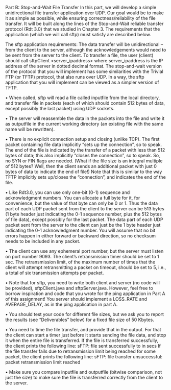 Part B: Stop-and-Wait File Transfer
In this part, we will develop a simple unidirectional file transfer application over UDP.
Our goal would be to make it as simple as possible, while ensuring correctness/reliability
of the file transfer. It will be built along the lines of the Stop-and-Wait reliable transfer
protocol (Rdt 3.0) that we studied in Chapter 3. The requirements that the application
(which we will call sftp) must satisfy are described below.

The sftp application requirements:
The data transfer will be unidirectional – from the client to the server, although the
acknowledgements would need to be sent from the server to the client. To transfer a file, 
the user (client) should call sftpClient <server_ipaddress> where server_ipaddress is the
IP address of the server in dotted decimal format. The stop-and-wait version of the
protocol that you will implement has some similarities with the Trivial FTP (or TFTP)
protocol, that also runs over UDP. In a way, the sftp application that you will implement
can be viewed as a simpler version of TFTP.

  • When called, sftp will read a file called inputfile from the local directory, and
  transfer file in packets (each of which should contain 512 bytes of data, except
  possibly the last packet) using UDP sockets.

  • The server will reassemble the data in the packets into the file and write it as
  outputfile in the current working directory (an existing file with the same name
  will be rewritten).

  • There is no explicit connection setup and closing (unlike TCP). The first packet
  containing file data implicitly “sets up the connection”, so to speak. The end of
  the file is indicated by the transfer of a packet with less than 512 bytes of data;
  this also implicitly “closes the connection”, so to speak. So, no SYN or FIN flags
  are needed. (What if the file size is an integral multiple of 512 bytes? Well, then
  the client sends an additional packet with just 0 bytes of data to indicate the end of
  file!) Note that this is similar to the way TFTP implicitly sets up/closes the
  “connection”, and indicates the end of the file.

  • Like Rdt3.0, you can use only one-bit (0-1) sequence and acknowledgment
  numbers. You can allocate a full byte for it, for convenience, but the value of that
  byte can only be 0 or 1. Thus the data part of each UDP packet sent from the
  client to the server can be 513 bytes (1 byte header just indicating the 0-1
  sequence number, plus the 512 bytes of file data), except possibly for the last
  packet. The data part of each UDP packet sent from the server to the client can
  just be the 1 byte header just indicating the 0-1 acknowledgment number. You
  will assume that no bit errors happen in either forward or backward direction, so
  no checksum needs to be included in any packet.

  • The client can use any ephemeral port number, but the server must listen on port
  number 9093. The client’s retransmission timer should be set to 1 sec. The
  retransmission limit, of the maximum number of times that the client will attempt
  retransmitting a packet on timeout, should be set to 5, i.e., a total of six
  transmission attempts per packet.

  • Note that for sftp, you need to write both client and server (no code will be
  provided), sftpClient.java and sftpServer.java. However, feel free to borrow
  inspiration and code that you wrote for the ping application in Part A of this
  assignment! You server should implement a LOSS_RATE and
  AVERAGE_DELAY, as in the ping application in part A.
  
  • You should test your code for different file sizes, but we ask you to report the
    results (see “Deliverables” below) for a fixed file size of 50 Kbytes.
    
  • You need to time the file transfer, and provide that in the output. For that the
  client can start a timer just before it starts sending the file data, and stop it when
  the entire file is transferred. If the file is transferred successfully, the client prints
  the following line:
    sFTP: file sent successfully to <server-ip-address> in <time in secs> secs
  If the file transfer fails due to retransmission limit being reached for some packet,
  the client prints the following line:
   sFTP: file transfer unsuccessful: packet retransmission limit reached
   
  • Make sure you compare inputfile and outputfile (bitwise comparison, not just the
  size) to make sure the file is transferred correctly from the client to the server.
